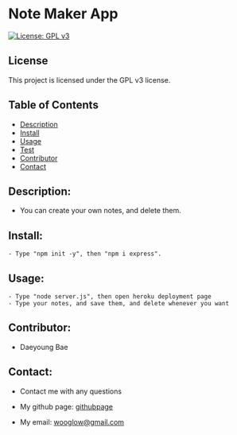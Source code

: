 # Note Maker App

  [![License: GPL v3](https://img.shields.io/badge/License-GPLv3-blue.svg)](https://www.gnu.org/licenses/gpl-3.0)
  
  ## License
  
  This project is licensed under the GPL v3 license.
  
  

## Table of Contents
- [Description](#description)
- [Install](#install)
- [Usage](#usage)
- [Test](#test)
- [Contributor](#contributor)
- [Contact](#contact)



## Description: 
- You can create your own notes, and delete them.

## Install:
    - Type "npm init -y", then "npm i express".

## Usage: 
    - Type "node server.js", then open heroku deployment page
    - Type your notes, and save them, and delete whenever you want


## Contributor:  
- Daeyoung Bae 

## Contact:
- Contact me with any questions
- My github page: [githubpage](https://github.com/wooglow)

- My email: wooglow@gmail.com
